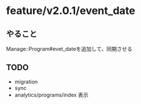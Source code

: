 # feature/v2.0.1/event_date
## やること
Manage::Program#evet_dateを追加して、同期させる

## TODO
- migration
- sync
- analytics/programs/index 表示

